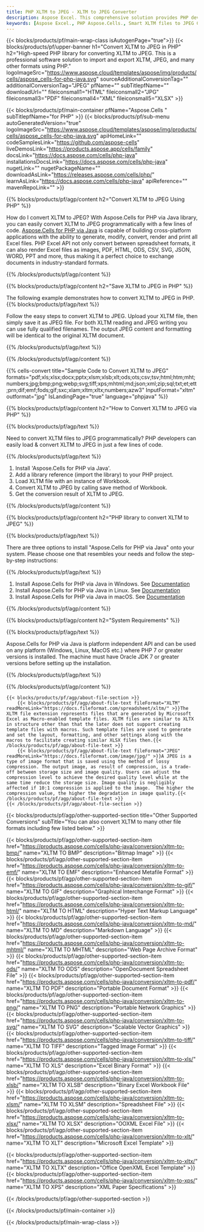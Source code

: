 ```yaml
---
title: PHP XLTM to JPEG - XLTM to JPEG Converter
description: Aspose Excel. This comprehensive solution provides PHP developers with a fully integrated approach to convert XLTM to JPEG format, enabling seamless saving of XLTM data into JPEG format using the Aspose.Cells library, all through efficient and customizable PHP code.
keywords: [Aspose Excel., PHP Aspose.Cells., Smart XLTM files to JPEG Converter for PHP., Convert XLTM to JPEG in PHP., XLTM files to JPEG Conversion in PHP., Leverage intelligent data processing to automatically parse and save XLTM into JPEG format with high fidelity and code efficiency]
---
```


{{< blocks/products/pf/main-wrap-class isAutogenPage="true">}}
{{< blocks/products/pf/upper-banner h1="Convert XLTM to JPEG in PHP" h2="High-speed PHP library for converting XLTM to JPEG. This is a professional software solution to import and export XLTM, JPEG, and many other formats using PHP." logoImageSrc="https://www.aspose.cloud/templates/aspose/img/products/cells/aspose_cells-for-php-java.svg" sourceAdditionalConversionTag="" additionalConversionTag="JPEG" pfName="" subTitlepfName="" downloadUrl="" fileiconsmall1="HTML" fileiconsmall2="JPG" fileiconsmall3="PDF" fileiconsmall4="XML" fileiconsmall5="XLSX" >}}

{{< blocks/products/pf/main-container pfName="Aspose.Cells " subTitlepfName="for PHP" >}}
{{< blocks/products/pf/sub-menu autoGeneratedVersion="true" logoImageSrc="https://www.aspose.cloud/templates/aspose/img/products/cells/aspose_cells-for-php-java.svg" apiHomeLink="" codeSamplesLink="https://github.com/aspose-cells" liveDemosLink="https://products.aspose.app/cells/family" docsLink="https://docs.aspose.com/cells/php-java" installationsDocsLink="https://docs.aspose.com/cells/php-java" nugetLink="" nugetPackageName="" downloadAsLink="https://releases.aspose.com/cells/php/" learnAsLink="https://docs.aspose.com/cells/php-java" apiReference="" mavenRepoLink="" >}}


{{% blocks/products/pf/agp/content h2="Convert XLTM to JPEG Using PHP" %}}

How do I convert XLTM to JPEG? With Aspose.Cells for PHP via Java library, you can easily convert XLTM to JPEG programmatically with  a few lines of code. [Aspose.Cells for PHP via Java](https://products.aspose.com/cells/php-java/) is capable of building cross-platform applications with the ability to generate, modify, convert, render and print all Excel files. PHP Excel API not only convert between spreadsheet formats, it can also render Excel files as images, PDF, HTML, ODS, CSV, SVG, JSON, WORD, PPT and more, thus making it a perfect choice to exchange documents in industry-standard formats. 
 
{{% /blocks/products/pf/agp/content %}}

{{% blocks/products/pf/agp/content h2="Save XLTM to JPEG in PHP" %}}

The following example demonstrates how to convert XLTM to JPEG in PHP.
{{% blocks/products/pf/agp/text %}}

Follow the easy steps to convert XLTM to JPEG. Upload your XLTM file, then simply save it as JPEG file. For both XLTM reading and JPEG writing you can use fully qualified filenames. The output JPEG content and formatting will be identical to the original XLTM document.

{{% /blocks/products/pf/agp/text %}}

{{% /blocks/products/pf/agp/content %}}

{{% cells-convert title="Sample Code to Convert XLTM to JPEG" formats="pdf;xls;xlsx;docx;pptx;xlsm;xlsb;xlt;ods;ots;csv;tsv;html;htm;mht;numbers;jpg;bmp;png;webp;svg;tiff;xps;mhtml;md;json;xml;zip;sql;txt;et;ett;prn;dif;emf;fods;gif;sxc;xlam;xltm;xltx;numbers;azw3" InputFormat="xltm" outformat="jpg" IsLandingPage="true" language="phpjava" %}}

{{% blocks/products/pf/agp/content h2="How to Convert XLTM to JPEG via PHP" %}}

{{% blocks/products/pf/agp/text %}}

Need to convert XLTM files to JPEG programmatically? PHP developers can easily load & convert XLTM to JPEG in just a few lines of code.

{{% /blocks/products/pf/agp/text %}}

1.  Install 'Aspose.Cells for PHP via Java'.
1.  Add a library reference (import the library) to your PHP project.
1.  Load XLTM file with an instance of Workbook.
1.  Convert XLTM to JPEG by calling save method of Workbook.
1.  Get the conversion result of XLTM to JPEG.

{{% /blocks/products/pf/agp/content %}}

{{% blocks/products/pf/agp/content h2="PHP library to convert XLTM to JPEG" %}}

{{% blocks/products/pf/agp/text %}}

There are three options to install "Aspose.Cells for PHP via Java" onto your system. Please choose one that resembles your needs and follow the step-by-step instructions:

{{% /blocks/products/pf/agp/text %}}

1.  Install Aspose.Cells for PHP via Java in Windows. See [Documentation](https://docs.aspose.com/cells/php-java/setup-and-installation-guidelines/#windows)
1.  Install Aspose.Cells for PHP via Java in Linux. See [Documentation](https://docs.aspose.com/cells/php-java/setup-and-installation-guidelines/#linux)
1.  Install Aspose.Cells for PHP via Java in macOS. See [Documentation](https://docs.aspose.com/cells/php-java/setup-and-installation-guidelines/#mac)

{{% /blocks/products/pf/agp/content %}}

{{% blocks/products/pf/agp/content h2="System Requirements" %}}

{{% blocks/products/pf/agp/text %}}

 Aspose.Cells for PHP via Java is platform independent API and can be used on any platform (Windows, Linux, MacOS etc.) where PHP 7 or greater versions is installed. The machine must have Oracle JDK 7 or greater versions before setting up the installation.
 
{{% /blocks/products/pf/agp/text %}}


{{% /blocks/products/pf/agp/content %}}

<!-- aboutfile Starts -->
    {{< blocks/products/pf/agp/about-file-section >}}
        {{< blocks/products/pf/agp/about-file-text fileFormat="XLTM" readMoreLink="https://docs.fileformat.com/spreadsheet/xltm/" >}}The XLTM file extension represents files that are generated by Microsoft Excel as Macro-enabled template files. XLTM files are similar to XLTX in structure other than that the later does not support creating template files with macros. Such template files are used to generate and set the layout, formatting, and other settings along with the macros to facilitate creating similar XLSX files then.{{< /blocks/products/pf/agp/about-file-text >}}
        {{< blocks/products/pf/agp/about-file-text fileFormat="JPEG" readMoreLink="https://docs.fileformat.com/image/jpg/" >}}A JPEG is a type of image format that is saved using the method of lossy compression. The output image, as result of compression, is a trade-off between storage size and image quality. Users can adjust the compression level to achieve the desired quality level while at the same time reduce the storage size. Image quality is negligibly affected if 10:1 compression is applied to the image.  The higher the compression value, the higher the degradation in image quality.{{< /blocks/products/pf/agp/about-file-text >}}
    {{< /blocks/products/pf/agp/about-file-section >}}
<!-- aboutfile Ends -->

{{< blocks/products/pf/agp/other-supported-section title="Other Supported Conversions" subTitle="You can also convert XLTM to many other file formats including few listed below." >}}

{{< blocks/products/pf/agp/other-supported-section-item href="https://products.aspose.com/cells/php-java/conversion/xltm-to-bmp/" name="XLTM TO BMP" description="Bitmap Image" >}}
{{< blocks/products/pf/agp/other-supported-section-item href="https://products.aspose.com/cells/php-java/conversion/xltm-to-emf/" name="XLTM TO EMF" description="Enhanced Metafile Format" >}}
{{< blocks/products/pf/agp/other-supported-section-item href="https://products.aspose.com/cells/php-java/conversion/xltm-to-gif/" name="XLTM TO GIF" description="Graphical Interchange Format" >}}
{{< blocks/products/pf/agp/other-supported-section-item href="https://products.aspose.com/cells/php-java/conversion/xltm-to-html/" name="XLTM TO HTML" description="Hyper Text Markup Language" >}}
{{< blocks/products/pf/agp/other-supported-section-item href="https://products.aspose.com/cells/php-java/conversion/xltm-to-md/" name="XLTM TO MD" description="Markdown Language" >}}
{{< blocks/products/pf/agp/other-supported-section-item href="https://products.aspose.com/cells/php-java/conversion/xltm-to-mhtml/" name="XLTM TO MHTML" description="Web Page Archive Format" >}}
{{< blocks/products/pf/agp/other-supported-section-item href="https://products.aspose.com/cells/php-java/conversion/xltm-to-ods/" name="XLTM TO ODS" description="OpenDocument Spreadsheet File" >}}
{{< blocks/products/pf/agp/other-supported-section-item href="https://products.aspose.com/cells/php-java/conversion/xltm-to-pdf/" name="XLTM TO PDF" description="Portable Document Format" >}}
{{< blocks/products/pf/agp/other-supported-section-item href="https://products.aspose.com/cells/php-java/conversion/xltm-to-png/" name="XLTM TO PNG" description="Portable Network Graphics" >}}
{{< blocks/products/pf/agp/other-supported-section-item href="https://products.aspose.com/cells/php-java/conversion/xltm-to-svg/" name="XLTM TO SVG" description="Scalable Vector Graphics" >}}
{{< blocks/products/pf/agp/other-supported-section-item href="https://products.aspose.com/cells/php-java/conversion/xltm-to-tiff/" name="XLTM TO TIFF" description="Tagged Image Format" >}}
{{< blocks/products/pf/agp/other-supported-section-item href="https://products.aspose.com/cells/php-java/conversion/xltm-to-xls/" name="XLTM TO XLS" description="Excel Binary Format" >}}
{{< blocks/products/pf/agp/other-supported-section-item href="https://products.aspose.com/cells/php-java/conversion/xltm-to-xlsb/" name="XLTM TO XLSB" description="Binary Excel Workbook File" >}}
{{< blocks/products/pf/agp/other-supported-section-item href="https://products.aspose.com/cells/php-java/conversion/xltm-to-xlsm/" name="XLTM TO XLSM" description="Spreadsheet File" >}}
{{< blocks/products/pf/agp/other-supported-section-item href="https://products.aspose.com/cells/php-java/conversion/xltm-to-xlsx/" name="XLTM TO XLSX" description="OOXML Excel File" >}}
{{< blocks/products/pf/agp/other-supported-section-item href="https://products.aspose.com/cells/php-java/conversion/xltm-to-xlt/" name="XLTM TO XLT" description="Microsoft Excel Template" >}}

{{< blocks/products/pf/agp/other-supported-section-item href="https://products.aspose.com/cells/php-java/conversion/xltm-to-xltx/" name="XLTM TO XLTX" description="Office OpenXML Excel Template" >}}
{{< blocks/products/pf/agp/other-supported-section-item href="https://products.aspose.com/cells/php-java/conversion/xltm-to-xps/" name="XLTM TO XPS" description="XML Paper Specifications" >}}

{{< /blocks/products/pf/agp/other-supported-section >}}

{{< /blocks/products/pf/main-container >}}
    
{{< /blocks/products/pf/main-wrap-class >}}
